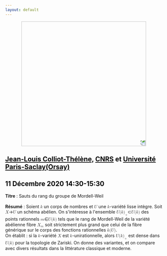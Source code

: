 ```yaml
---
layout: default
---
```


<p align="center">
  <img width="400" height="400" style="transform: rotate(0.5turn);" src="https://upload.wikimedia.org/wikipedia/commons/1/18/Rational_points_of_bounded_height_outside_the_27_lines_on_Clebsch%27s_diagonal_cubic_surface.png">
</p>

## <a href="https://www.imo.universite-paris-saclay.fr/~colliot/" style="color:black">Jean-Louis Colliot-Thélène,</a> <a href="https://www.cnrs.fr/fr/page-daccueil" style="color:black">CNRS</a> <c style="color:black">et</c> <a href="https://www.imo.universite-paris-saclay.fr/" style="color:black">Université Paris-Saclay(Orsay) </a>
## <c style="color:black">11 Décembre 2020  14:30-15:30</c>

<b>Titre</b> : Sauts du rang du groupe de Mordell-Weil
<br>
<br>
<b>Résumé</b> : Soient <math><mi>k</mi></math> un corps de nombres et <math><mi>U</mi></math> une <math><mi>k</mi></math>-variété lisse intègre. Soit <math><mi>X</mi></math>&rarr;<math><mi>U</mi></math> un schéma abélien. On s'intéresse à l'ensemble <math><mi>U</mi><mi>(</mi><mi>k</mi><msub><mi>)</mi><mi>+</mi></msub></math>&sub;<math><mi>U</mi><mi>(</mi><mi>k</mi><mi>)</mi></math> des points rationnels  <math><mi>m</mi></math>&isin;<math><mi>U</mi><mi>(</mi><mi>k</mi><mi>)</mi></math> tels que le rang de Mordell-Weil de la variété abélienne fibre <math><msub><mi>X</mi><mi>m</mi></msub></math> soit strictement plus grand que celui de la fibre générique sur le corps des fonctions rationnelles <math><mi>k</mi><mi>(</mi><mi>U</mi><mi>)</mi></math>.<br>
On établit :  si la <math><mi>k</mi></math>-variété <math><mi>X</mi></math> est <math><mi>k</mi></math>-unirationnelle, alors <math><mi>U</mi><mi>(</mi><mi>k</mi><msub><mi>)</mi><mi>+</mi></msub></math> est dense dans <math><mi>U</mi><mi>(</mi><mi>k</mi><mi>)</mi></math> pour la topologie de Zariski. On donne des variantes, et on compare avec divers résultats dans la littérature classique et moderne.
